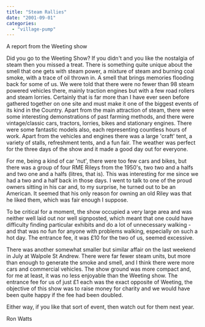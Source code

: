```yaml
---
title: "Steam Rallies"
date: "2001-09-01"
categories: 
  - "village-pump"
---
```


A report from the Weeting show

Did you go to the Weeting Show? If you didn't and you like the nostalgia of steam then you missed a treat. There is something quite unique about the smell that one gets with steam power, a mixture of steam and burning coal smoke, with a trace of oil thrown in. A smell that brings memories flooding back for some of us. We were told that there were no fewer than 98 steam powered vehicles there, mainly traction engines but with a few road rollers and steam lorries. Certainly that is far more than I have ever seen before gathered together on one site and must make it one of the biggest events of its kind in the Country. Apart from the main attraction of steam, there were some interesting demonstrations of past farming methods, and there were vintage/classic cars, tractors, lorries, bikes and stationary engines. There were some fantastic models also, each representing countless hours of work. Apart from the vehicles and engines there was a large 'craft' tent, a variety of stalls, refreshment tents, and a fun fair. The weather was perfect for the three days of the show and it made a good day out for everyone.

For me, being a kind of car 'nut', there were too few cars and bikes, but there was a group of four RME Rileys from the 1950's, two two and a halfs and two one and a halfs (litres, that is). This was interesting for me since we had a two and a half back in those days. I went to talk to one of the proud owners sitting in his car and, to my surprise, he turned out to be an American. It seemed that his only reason for owning an old Riley was that he liked them, which was fair enough I suppose.

To be critical for a moment, the show occupied a very large area and was neither well laid out nor well signposted, which meant that one could have difficulty finding particular exhibits and do a lot of unnecessary walking - and that was no fun for anyone with problems walking, especially on such a hot day. The entrance fee, it was £10 for the two of us, seemed excessive.

There was another somewhat smaller but similar affair on the last weekend in July at Walpole St Andrew. There were far fewer steam units, but more than enough to generate the smoke and smell, and I think there were more cars and commercial vehicles. The show ground was more compact and, for me at least, it was no less enjoyable than the Weeting show. The entrance fee for us of just £1 each was the exact opposite of Weeting, the objective of this show was to raise money for charity and we would have been quite happy if the fee had been doubled.

Either way, if you like that sort of event, then watch out for them next year.

Ron Watts
